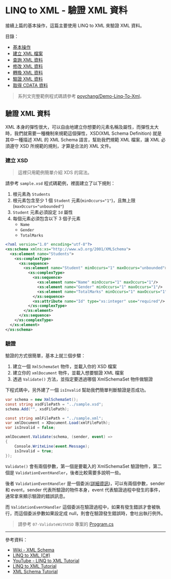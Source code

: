 # LINQ to XML - 驗證 XML 資料

接續上篇的基本操作，這篇主要使用 LINQ to XML 來驗證 XML 資料。

目錄：

- [基本操作](https://poychang.github.io/linq-to-xml-basic-usage/)
- [建立 XML 檔案](https://poychang.github.io/linq-to-xml-create-xml-file)
- [查詢 XML 資料](https://poychang.github.io/linq-to-xml-query-xml/)
- [修改 XML 資料](https://poychang.github.io/linq-to-xml-edit-xml)
- [轉換 XML 資料](https://poychang.github.io/linq-to-xml-transfom-xml)
- [驗證 XML 資料](https://poychang.github.io/linq-to-xml-validate-xml)
- [取得 CDATA 資料](https://poychang.github.io/2018-02-05-linq-to-xml-extract-data-from-cdata)

> 系列文完整範例程式碼請參考 [poychang/Demo-Linq-To-Xml](https://github.com/poychang/Demo-Linq-To-Xml)。

## 驗證 XML 資料

XML 本身的彈性很大，可以自由地建立你想要的元素名稱及屬性，而彈性太大時，我們就需要一種機制來規範這個彈性，XSD(XML Schema Definition) 就是其中一種描述 XML 的 XML Schema 語言，幫助我們規範 XML 檔案，讓 XML 必須遵守 XSD 所規範的規則，才算是合法的 XML 文件。

### 建立 XSD

> 這裡只用範例簡單介紹 XDS 的寫法。

請參考 `sample.xsd` 程式碼範例，裡面建立了以下規則：

1. 根元素為 `Students`
2. 根元素包含至少 1 個 `Student` 元素(`minOccurs="1"`)，且無上限(`maxOccurs="unbounded"`)
3. `Student` 元素必須設定 `Id` 屬性
4. 每個元素必須包含以下 3 個子元素
   - `Name`
   - `Gender`
   - `TotalMarks`

```xml
<?xml version="1.0" encoding="utf-8"?>
<xs:schema xmlns:xs="http://www.w3.org/2001/XMLSchema">
  <xs:element name="Students">
    <xs:complexType>
      <xs:sequence>
        <xs:element name="Student" minOccurs="1" maxOccurs="unbounded">
          <xs:complexType>
            <xs:sequence>
              <xs:element name="Name" minOccurs="1" maxOccurs="1"/>
              <xs:element name="Gender" minOccurs="1" maxOccurs="1"/>
              <xs:element name="TotalMarks" minOccurs="1" maxOccurs="1"/>
            </xs:sequence>
            <xs:attribute name="Id" type="xs:integer" use="required"/>
          </xs:complexType>
        </xs:element>
      </xs:sequence>
    </xs:complexType>
  </xs:element>
</xs:schema>
```

### 驗證

驗證的方式很簡單，基本上就三個步驟：

1. 建立一個 `XmlSchemaSet` 物件，並載入你的 XSD 檔案
2. 建立你的 `xmlDocument` 物件，並載入想要驗證 XML 檔案
3. 透過 `Validate()` 方法，並指定要透過哪個 XmlSchemaSet 物件做驗證

下程式碼中，另外建了一個 `isInvalid` 幫助我們簡單判斷驗證是否成功。

```csharp
var schema = new XmlSchemaSet();
const string xsdFilePath = "../sample.xsd";
schema.Add("", xsdFilePath);

const string xmlFilePath = "../sample.xml";
var xmlDocument = XDocument.Load(xmlFilePath);
var isInvalid = false;

xmlDocument.Validate(schema, (sender, event) =>
{
    Console.WriteLine(event.Message);
    isInvalid = true;
});
```

`Validate()` 會有兩個參數，第一個是要載入的 XmlSchemaSet 驗證物件，第二個是 `ValidationEventHandler`，後者比較需要多說明一些。

後者 `ValidationEventHandler` 是一個委派([詳細資訊](https://docs.microsoft.com/zh-tw/dotnet/api/system.xml.schema.validationeventhandler?view=netframework-4.7.1))，可以有兩個參數，sender 和 event，sender 代表所驗證的物件本身，event 代表驗證過程中發生的事件，通常拿來顯示驗證的錯誤訊息。

而 `ValidationEventHandler` 這個委派在驗證過程中，如果有發生錯誤才會被執行，而這個委派參數如果設定成 null，則會在驗證發生錯誤時，會吐出執行例外。

> 請參考 `07-ValidateWithXSD` 專案的 [Program.cs](https://github.com/poychang/Demo-Linq-To-Xml/blob/master/07-ValidateWithXSD/Program.cs)

---

參考資料：

- [Wiki - XML Schema](https://zh.wikipedia.org/wiki/XML_Schema)
- [LINQ to XML (C#)](https://docs.microsoft.com/zh-tw/dotnet/csharp/programming-guide/concepts/linq/linq-to-xml)
- [YouTube - LINQ to XML Tutorial](https://www.youtube.com/playlist?list=PL6n9fhu94yhX-U0Ruy_4eIG8umikVmBrk)
- [LINQ to XML Tutorial](http://csharp-video-tutorials.blogspot.tw/2014/08/linq-to-xml-tutorial.html)
- [XML Schema Tutorial](https://www.liquid-technologies.com/xml-schema-tutorial/xsd-elements-attributes)
